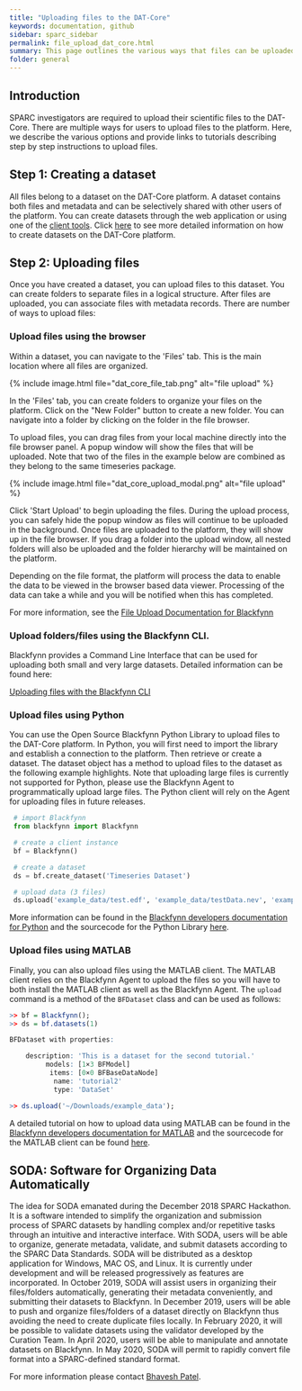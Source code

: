 ```yaml
---
title: "Uploading files to the DAT-Core"
keywords: documentation, github
sidebar: sparc_sidebar
permalink: file_upload_dat_core.html
summary: This page outlines the various ways that files can be uploaded to the DAT-Core. 
folder: general
---
```



## Introduction
SPARC investigators are required to upload their scientific files to the DAT-Core. There are multiple ways for users to upload files to the platform. Here, we describe the various options and provide links to tutorials describing step by step instructions to upload files.

## Step 1: Creating a dataset
All files belong to a dataset on the DAT-Core platform. A dataset contains both files and metadata and can be selectively shared with other users of the platform. You can create datasets through the web application or using one of the [client tools](https://developer.blackfynn.io). Click [here](https://help.blackfynn.com/en/articles/1489153) to see more detailed information on how to create datasets on the DAT-Core platform.

## Step 2: Uploading files
Once you have created a dataset, you can upload files to this dataset. You can create folders to separate files in a logical structure. After files are uploaded, you can associate files with metadata records. There are number of ways to upload files:

### Upload files using the browser
Within a dataset, you can navigate to the 'Files' tab. This is the main location where all files are organized. 

{% include image.html file="dat_core_file_tab.png" alt="file upload" %}

In the 'Files' tab, you can create folders to organize your files on the platform. Click on the "New Folder" button to create a new folder. You can navigate into a folder by clicking on the folder in the file browser.

To upload files, you can drag files from your local machine directly into the file browser panel. A popup window will show the files that will be uploaded. Note that two of the files in the example below are combined as they belong to the same timeseries package.

{% include image.html file="dat_core_upload_modal.png" alt="file upload" %}

Click 'Start Upload' to begin uploading the files. During the upload process, you can safely hide the popup window as files will continue to be uploaded in the background. Once files are uploaded to the platform, they will show up in the file browser. If you drag a folder into the upload window, all nested folders will also be uploaded and the folder hierarchy will be maintained on the platform.

Depending on the file format, the platform will process the data to enable the data to be viewed in the browser based data viewer. Processing of the data can take a while and you will be notified when this has completed.

For more information, see the [File Upload Documentation for Blackfynn](https://help.blackfynn.com/en/articles/2539046) 

### Upload folders/files using the Blackfynn CLI.
Blackfynn provides a Command Line Interface that can be used for uploading both small and very large datasets. Detailed information can be found here:

[Uploading files with the Blackfynn CLI](https://developer.blackfynn.io/agent/agent_tutorial2.html)

### Upload files using Python
You can use the Open Source Blackfynn Python Library to upload files to the DAT-Core platform.  In Python, you will first need to import the library and establish a connection to the platform. Then retrieve or create a dataset. The dataset object has a method to upload files to the dataset as the following example highlights. Note that uploading large files is currently not supported for Python, please use the Blackfynn Agent to programmatically upload large files. The Python client will rely on the Agent for uploading files in future releases.

```python
 # import Blackfynn
 from blackfynn import Blackfynn

 # create a client instance
 bf = Blackfynn()

 # create a dataset
 ds = bf.create_dataset('Timeseries Dataset')

 # upload data (3 files)
 ds.upload('example_data/test.edf', 'example_data/testData.nev', 'example_data/testData.ns2')

```

More information can be found in the [Blackfynn developers documentation for Python](https://developer.blackfynn.io/python) and the sourcecode for the Python Library [here](https://github.com/blackfynn/blackfynn-python).

### Upload files using MATLAB
Finally, you can also upload files using the MATLAB client. The MATLAB client relies on the Blackfynn Agent to upload the files so you will have to both install the MATLAB client as well as the Blackfynn Agent. The ```upload``` command is a method of the ```BFDataset``` class and can be used as follows:

```R
>> bf = Blackfynn();
>> ds = bf.datasets(1)

BFDataset with properties:

    description: 'This is a dataset for the second tutorial.'
         models: [1×3 BFModel]
          items: [0×0 BFBaseDataNode]
           name: 'tutorial2'
           type: 'DataSet'

>> ds.upload('~/Downloads/example_data');
```

A detailed tutorial on how to upload data using MATLAB can be found in the [Blackfynn developers documentation for MATLAB](https://developer.blackfynn.io/matlab) and the sourcecode for the MATLAB client can be found [here](https://github.com/Blackfynn/blackfynn-matlab).


## SODA: Software for Organizing Data Automatically

The idea for SODA emanated during the December 2018 SPARC Hackathon. It is a software intended to simplify the organization and submission process of SPARC datasets by handling complex and/or repetitive tasks through an intuitive and interactive interface. With SODA, users will be able to organize, generate metadata, validate, and submit datasets according to the SPARC Data Standards. SODA will be distributed as a desktop application for Windows, MAC OS, and Linux. It is currently under development and will be released progressively as features are incorporated. In October 2019, SODA will assist users in organizing their files/folders automatically, generating their metadata conveniently, and submitting their datasets to Blackfynn. In December 2019, users will be able to push and organize files/folders of a dataset directly on Blackfynn thus avoiding the need to create duplicate files locally. In February 2020, it will be possible to validate datasets using the validator developed by the Curation Team. In April 2020, users will be able to manipulate and annotate datasets on Blackfynn. In May 2020, SODA will permit to rapidly convert file format into a SPARC-defined standard format.

For more information please contact [Bhavesh Patel](mailto:bpatel@calmi2.org).